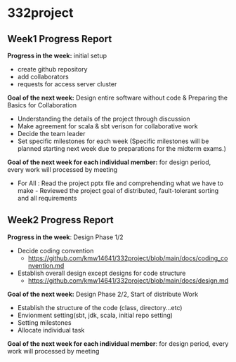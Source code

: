 # 332project

## Week1 Progress Report

**Progress in the week:** initial setup

- create github repository
- add collaborators
- requests for access server cluster

**Goal of the next week:** Design entire software without code & Preparing the Basics for Collaboration

- Understanding the details of the project through discussion
- Make agreement for scala & sbt verison for collaborative work
- Decide the team leader
- Set specific milestones for each week (Specific milestones will be planned starting next week due to preparations for the midterm exams.)

**Goal of the next week for each individual member:** for design period, every work will processed by meeting

- For All : Read the project pptx file and comprehending what we have to make - Reviewed the project goal of distributed, fault-tolerant sorting and all requirements

## Week2 Progress Report

**Progress in the week**: Design Phase 1/2

- Decide coding convention
  - https://github.com/kmw14641/332project/blob/main/docs/coding_convention.md
- Establish overall design except designs for code structure
  - https://github.com/kmw14641/332project/blob/main/docs/design.md

**Goal of the next week:** Design Phase 2/2, Start of distribute Work

- Establish the structure of the code (class, directory...etc)
- Envionment setting(sbt, jdk, scala, initial repo setting)
- Setting milestones
- Allocate individual task

**Goal of the next week for each individual member**: for design period, every work will processed by meeting